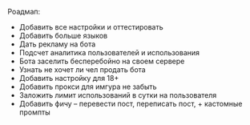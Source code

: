 Роадмап:
- Добавить все настройки и оттестировать
- Добавить больше языков
- Дать рекламу на бота
- Подсчет аналитика пользователей и использования
- Бота заселить бесперебойно на своем сервере
- Узнать не хочет ли чел продать бота
- Добавить настройку для 18+
- Добавить прокси для имгура не забыть
- Заложить лимит использований в сутки на пользователя
- Добавить фичу – перевести пост, переписать пост, + кастомные промпты

